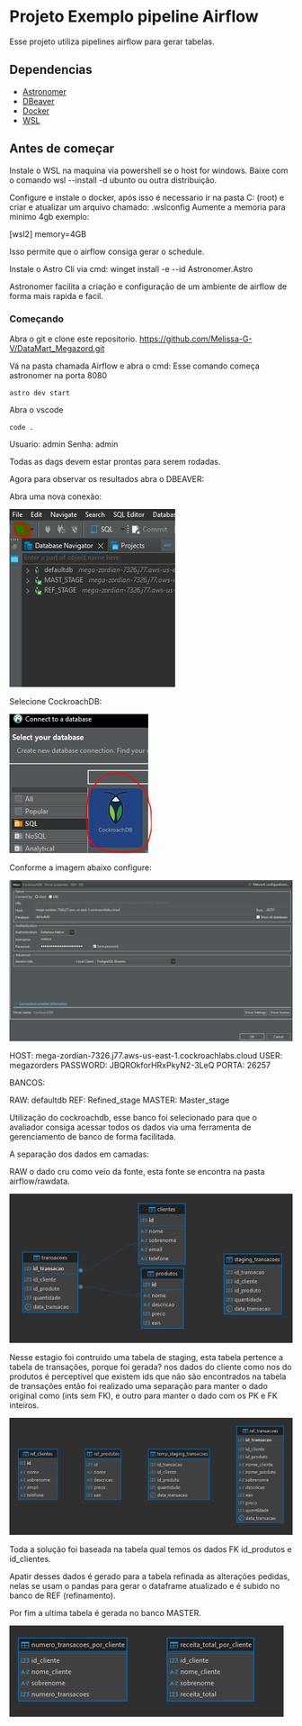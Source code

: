 # Projeto Exemplo pipeline Airflow

Esse projeto utiliza pipelines airflow para gerar tabelas.

## Dependencias
- [Astronomer](https://www.astronomer.io/docs/astro/cli/get-started-cli/)
- [DBeaver](https://dbeaver.io/)
- [Docker](https://www.docker.com/)
- [WSL](https://learn.microsoft.com/pt-br/windows/wsl/install)

## Antes de começar

Instale o WSL na maquina via powershell se o host for windows.
Baixe com o comando wsl --install -d ubunto ou outra distribuição.

Configure e instale o docker, após isso é necessario ir na pasta C: (root) e criar e atualizar um arquivo chamado: .wslconfig
Aumente a memoria para minimo 4gb exemplo:

[wsl2]
memory=4GB

Isso permite que o airflow consiga gerar o schedule.

Instale o Astro Cli via cmd:
winget install -e --id Astronomer.Astro

Astronomer facilita a criação e configuração de um ambiente de airflow de forma mais rapida e facil.


### Começando

Abra o git e clone este repositorio.
https://github.com/Melissa-G-V/DataMart_Megazord.git

Vá na pasta chamada Airflow e abra o cmd:
Esse comando começa astronomer na porta 8080


    astro dev start

Abra o vscode

    code .

Usuario: admin
Senha: admin

Todas as dags devem estar prontas para serem rodadas.

Agora para observar os resultados abra o DBEAVER:

Abra uma nova conexão:

![Abrir Conexão](images/image.png)

Selecione CockroachDB:

![CockroachDB](images/image-1.png)

Conforme a imagem abaixo configure:

![Configuração](images/image-2.png)


HOST: mega-zordian-7326.j77.aws-us-east-1.cockroachlabs.cloud
USER: megazorders
PASSWORD: JBQROkforHRxPkyN2-3LeQ
PORTA: 26257

BANCOS:

RAW: defaultdb
REF: Refined_stage
MASTER: Master_stage

Utilização do cockroachdb, esse banco foi selecionado para que o avaliador consiga acessar todos os dados via uma ferramenta de gerenciamento de banco de forma facilitada.

A separação dos dados em camadas:

RAW o dado cru como veio da fonte, esta fonte se encontra na pasta airflow/rawdata.

![RAW STAGE](images/image-4.png)

Nesse estagio foi contruido uma tabela de staging, esta tabela pertence a tabela de transações, porque foi gerada? nos dados do cliente como nos do produtos é perceptivel que existem ids que não são encontrados na tabela de transações então foi realizado uma separação para manter o dado original como (ints sem FK), e outro para manter o dado com os PK e FK inteiros. 



![REFINED STAGE](images/image-3.png)

Toda a solução foi baseada na tabela qual temos os dados FK id_produtos e id_clientes.

Apatir desses dados é gerado para a tabela refinada as alterações pedidas, nelas se usam o pandas para gerar o dataframe atualizado e é subido no banco de REF (refinamento).

Por fim a ultima tabela é gerada no banco MASTER.


![MASTER STAGE](images/image-5.png)